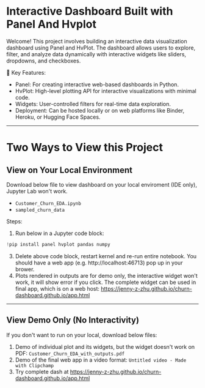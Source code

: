 # Interactive Dashboard Built with Panel And Hvplot

Welcome! This project involves building an interactive data visualization dashboard using Panel and HvPlot. The dashboard allows users to explore, filter, and analyze data dynamically with interactive widgets like sliders, dropdowns, and checkboxes.

🔹 Key Features:
- Panel: For creating interactive web-based dashboards in Python.
- HvPlot: High-level plotting API for interactive visualizations with minimal code.
- Widgets: User-controlled filters for real-time data exploration.
- Deployment: Can be hosted locally or on web platforms like Binder, Heroku, or Hugging Face Spaces.
  
---
# Two Ways to View this Project
## View on Your Local Environment
Download below file to view dashboard on your local enviroment (IDE only), Jupyter Lab won't work.
- `Customer_Churn_EDA.ipynb`
- `sampled_churn_data`
   
Steps:
1. Run below in a Jupyter code block:  
```python
!pip install panel hvplot pandas numpy
```
3. Delete above code block, restart kernel and re-run entire notebook. You should have a web app (e.g. http://localhost:46713) pop up in your brower.
4. Plots rendered in outputs are for demo only, the interactive widget won't work, it will show error if you click. The complete widget can be used in final app, which is on a web host: https://jenny-z-zhu.github.io/churn-dashboard.github.io/app.html

---
## View Demo Only (No Interactivity)
If you don't want to run on your local, download below files:
1. Demo of individual plot and its widgets, but the widget doesn't work on PDF: `Customer_Churn_EDA_with_outputs.pdf`
2. Demo of the final web app in a video format: `Untitled video - Made with Clipchamp`
3. Try complete dash at https://jenny-z-zhu.github.io/churn-dashboard.github.io/app.html

